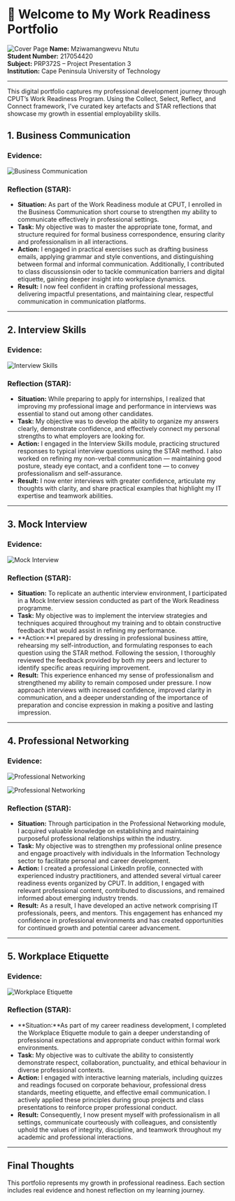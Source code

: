 # 👋 Welcome to My Work Readiness Portfolio 
![Cover Page](https://github.com/MziwamangwevuNtutu/Digital-Portfolio-PRP372S/blob/main/Project%20Presentation%203%20Portfolio/CPUT%20Cover%20Page/Cape-Peninsula-University-of-Technology-1024x539.webp)
**Name:** Mziwamangwevu Ntutu  
**Student Number:** 217054420  
**Subject:** PRP372S – Project Presentation 3  
**Institution:** Cape Peninsula University of Technology 

---
This digital portfolio captures my professional development journey through CPUT’s Work Readiness Program. Using the Collect, Select, Reflect, and Connect framework, I’ve curated key artefacts and STAR reflections that showcase my growth in essential employability skills.

## 1. Business Communication

### Evidence:

![Business Communication](https://github.com/MziwamangwevuNtutu/Digital-Portfolio-PRP372S/blob/main/Project%20Presentation%203%20Portfolio/1.Business%20Communication/Business%20Communication.png)

### Reflection (STAR):
- **Situation:** As part of the Work Readiness module at CPUT, I enrolled in the Business Communication short course to strengthen my ability to communicate effectively in professional settings.
- **Task:** My objective was to master the appropriate tone, format, and structure required for formal business correspondence, ensuring clarity and professionalism in all interactions.
- **Action:** I engaged in practical exercises such as drafting business emails, applying grammar and style conventions, and distinguishing between formal and informal communication. Additionally, I contributed to class discussionsin oder to tackle  communication barriers and digital etiquette, gaining deeper insight into workplace dynamics.
- **Result:** I now feel confident in crafting professional messages, delivering impactful presentations, and maintaining clear, respectful communication in communication platforms.

---

## 2. Interview Skills

### Evidence:


![Interview Skills](https://github.com/MziwamangwevuNtutu/Digital-Portfolio-PRP372S/blob/main/Project%20Presentation%203%20Portfolio/2.Interview%20Skills/Interview%20Skills.png)

### Reflection (STAR):
- **Situation:** While preparing to apply for internships, I realized that improving my professional image and performance in interviews was essential to stand out among other candidates.
- **Task:** My objective was to develop the ability to organize my answers clearly, demonstrate confidence, and effectively connect my personal strengths to what employers are looking for.
- **Action:** I engaged in the Interview Skills module, practicing structured responses to typical interview questions using the STAR method. I also worked on refining my non-verbal communication — maintaining good posture, steady eye contact, and a confident tone — to convey professionalism and self-assurance.
- **Result:** I now enter interviews with greater confidence, articulate my thoughts with clarity, and share practical examples that highlight my IT expertise and teamwork abilities.

---

## 3. Mock Interview

### Evidence:


![Mock Interview ](https://github.com/MziwamangwevuNtutu/Digital-Portfolio-PRP372S/blob/main/Project%20Presentation%203%20Portfolio/3.Mock%20Interview/Mock%20Interview%20image.png)

### Reflection (STAR):
- **Situation:** To replicate an authentic interview environment, I participated in a Mock Interview session conducted as part of the Work Readiness programme.
- **Task:** My objective was to implement the interview strategies and techniques acquired throughout my training and to obtain constructive feedback that would assist in refining my performance.
- **Action:**I prepared by dressing in professional business attire, rehearsing my self-introduction, and formulating responses to each question using the STAR method. Following the session, I thoroughly reviewed the feedback provided by both my peers and lecturer to identify specific areas requiring improvement.
- **Result:** This experience enhanced my sense of professionalism and strengthened my ability to remain composed under pressure. I now approach interviews with increased confidence, improved clarity in communication, and a deeper understanding of the importance of preparation and concise expression in making a positive and lasting impression.

---

## 4. Professional Networking

### Evidence:

![Professional Networking ](https://github.com/MziwamangwevuNtutu/Digital-Portfolio-PRP372S/blob/main/Project%20Presentation%203%20Portfolio/4.Professional%20Networking/Screenshot%20(237).png)

![Professional Networking ](https://github.com/MziwamangwevuNtutu/Digital-Portfolio-PRP372S/blob/main/Project%20Presentation%203%20Portfolio/4.Professional%20Networking/Professional%20Networking.png)


### Reflection (STAR):
- **Situation:** Through participation in the Professional Networking module, I acquired valuable knowledge on establishing and maintaining purposeful professional relationships within the industry.
- **Task:** My objective was to strengthen my professional online presence and engage proactively with individuals in the Information Technology sector to facilitate personal and career development.
- **Action:** I created a professional LinkedIn profile, connected with experienced industry practitioners, and attended several virtual career readiness events organized by CPUT. In addition, I engaged with relevant professional content, contributed to discussions, and remained informed about emerging industry trends.
- **Result:**  As a result, I have developed an active network comprising IT professionals, peers, and mentors. This engagement has enhanced my confidence in professional environments and has created opportunities for continued growth and potential career advancement.

---

## 5. Workplace Etiquette

### Evidence:


![ Workplace Etiquette ](https://github.com/MziwamangwevuNtutu/Digital-Portfolio-PRP372S/blob/main/Project%20Presentation%203%20Portfolio/5.%20Workplace%20Etiquette/Workplace%20Etiquette.png)
### Reflection (STAR):
- **Situation:**As part of my career readiness development, I completed the Workplace Etiquette module to gain a deeper understanding of professional expectations and appropriate conduct within formal work environments.
- **Task:** My objective was to cultivate the ability to consistently demonstrate respect, collaboration, punctuality, and ethical behaviour in diverse professional contexts.
- **Action:** I engaged with interactive learning materials, including quizzes and readings focused on corporate behaviour, professional dress standards, meeting etiquette, and effective email communication. I actively applied these principles during group projects and class presentations to reinforce proper professional conduct.
- **Result:** Consequently, I now present myself with professionalism in all settings, communicate courteously with colleagues, and consistently uphold the values of integrity, discipline, and teamwork throughout my academic and professional interactions.

---

## Final Thoughts

This portfolio represents my growth in professional readiness. Each section includes real evidence and honest reflection on my learning journey.

